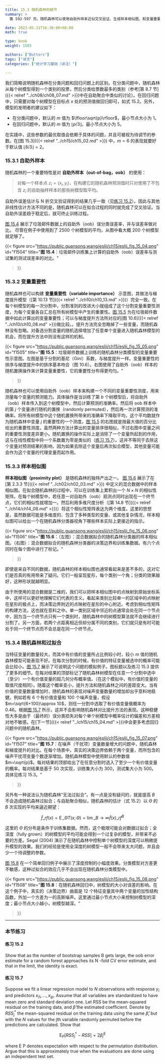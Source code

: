 ```yaml
---
title: 15.3 随机森林的细节
summary: >
  第 592-597 页。随机森林可以使用自助外样本近似交叉验证、生成样本相似图、和变量重要性。

date: 2022-05-31T16:30:00+08:00
math: true

type: book
weight: 1503

authors: ["Butters"]
tags: ["译文"]
categories: ["统计学习基础（译注）"]

---
```


我们简略说明随机森林在分类问题和回归问题上的区别。在分类问题中，随机森林从每个树模型得到一个类别的投票，然后分类给票数最多的类别（参考[第 8.7 节]({{< relref "../ch08/ch08_07.md" >}})中在自助聚合中类似的讨论）。在回归问题中，只需要对每个树模型在目标点 $x$ 处的预测值做回归即可，如式 15.2。另外，模型的发明者的建议如下：

- 在分类问题中，默认的 $m$ 值为 $\lfloor\sqrt{p}\rfloor$，最小节点大小为 1。
- 在回归问题中，默认的 $m$ 值为 $\lfloor p/3 \rfloor$，最小节点大小为 5。

在实践中，这些参数的最优取值会依赖于具体的问题，并且可被视为待调节的参数。在[图 15.3]({{< relref "../ch15/ch15_02.md" >}}) 中，$m=6$ 的表现就要好于默认值 $\lfloor 8/3 \rfloor = 2$。

### 15.3.1 自助外样本

随机森林的一个重要特性是对 **自助外样本（out-of-bag，oob）** 的使用：
> 对每一个样本点 $z_i=(x_i,y_i)$，在构建它的随机森林预测值时只对使用了不包含 $z_i$ 的自助抽样样本的那些树模型取平均。

自助外误差估计与 N 折交叉验证得到的结果几乎一致（见[练习 15.2](#练习-152)）。因此与其他非线性估计方法不同的是，随机森林可以在拟合过程的同时就完成了交叉验证。当自助外误差趋于稳定后，就可终止训练过程。

[图 15.4](#figure-f1504) 展示了垃圾邮件数据上的自助外（oob）误分类误差率，并与误差率做对比。
尽管在例子中使用到了 2500 个树模型的平均，从图中看大概 200 个树模型就足够了。

{{< figure
  src="https://public.guansong.wang/eslii/ch15/eslii_fig_15_04.png"
  id="f1504"
  title="**图 15.4**：垃圾邮件训练集上计算的自助外（oob）误差率与测试集的测试误差率的对比。"
>}}

### 15.3.2 变量重要性

随机森林也可以构建 **变量重要性（variable importance）** 示意图，其做法与梯度提升模型（[第 10.13 节]({{< relref "../ch10/ch10_13.md" >}})）完全一致。在每个树模型的每一次分割中，分割准则的改进大小就组成了这个分割变量重要性测度，为每个变量各自汇总在所有树模型中产生的重要性。[图 15.5](#figure-f1505) 为在垃圾邮件数据中如此计算出的变量重要性；可以与梯度提升方法所对应的[图 10.6]({{< relref "../ch10/ch10_08.md" >}})做比较。。提升方法完全忽略掉了一些变量，而随机森林没有忽略。对备选分割变量的随机选择增加了任意单个变量进入随机森林模型的机会，而在提升方法中则没有这样的机制。

{{< figure
  src="https://public.guansong.wang/eslii/ch15/eslii_fig_15_05.png"
  id="f1505"
  title="**图 15.5**：垃圾邮件数据上训练的随机森林分类模型的变量重要性示意图。左图是基于分割的基尼（Gini）系数，与梯度提升一样。变量重要性的排序与梯度提升中的排序基本吻合（图 10.6）。右图使用了自助外（oob）样本的随机置换操作来计算变量重要性，它的重要性分布得更均匀。"
>}}

随机森林也可以使用自助外（oob）样本来构建一个不同的变量重要性测度，用来测量每个变量的预测能力。具体操作是当训练了第 $b$ 个树模型后，将自助外（oob）样本传入到这个树模型中，然后计算预测的准确率。然后将 oob 样本中的第 $j$ 个变量进行随机的置换（randomly permuted），然后再一次计算预测的准确率。将所有树模型中这个随机置换所带来的准确率下降取平均，这个平均数就作为随机森林中变量 $j$ 的重要性的一个测度。[图 15.5](#figure-f1505) 的右图就是按最大值的百分比给出的重要性测度。虽然两种方法计算出的变量排序很相似，不过右图中变量之间的重要性测度差异更小。随机置换的操作实际上是消除了一个变量所起到的作用，这与在线性模型中将一个系数置为零是类似的（[练习 15.7](#练习-157)）。这并不等同于去除这个变量对预测结果的影响，因为如果去除这个变量后再次拟合模型，其他变量可能会作为这个变量的代理变量而起作用。

### 15.3.3 样本相似图

**样本相似图（proximity plot）** 是随机森林的独特产出之一。
[图 15.6](#figure-f1506) 展示了在[第 2.3.3 节]({{< relref "../ch02/ch02_03.md" >}}) 中定义的混合数据中的样本相似图。在拟合随机森林的过程中，可以在训练集上累积出一个 $N\times N$ 的相似性矩阵。在每个树模型中，若任意一对自助外（oob）观测点同时出现在一个终节点，它们的相似性就增加一。然后利用多维尺度分析（[第 14.8 节]({{< relref "../ch14/ch14_08.md" >}})）将这个相似性矩阵表达为两个维度。这里的思想是，虽然数据可能是多维度的、包含了多种类型的变量、或其他复杂情况，样本相似图可以给出一个在随机森林分类器视角下哪些样本实际上更接近的指示。

{{< figure
  src="https://public.guansong.wang/eslii/ch15/eslii_fig_15_06.png"
  id="f1506"
  title="**图 15.6**：（左图）：混合数据拟合的随机森林分类器的样本相似图。（右图）：混合数据拟合的随机森林分类器的决策边界和训练集数据。有六个点同时在每个图中进行了标记。"
>}}

即使是来自不同的数据，随机森林的样本相似图也通常看起来是差不多的，这对它们是否真的有用带来了疑问。它们一般呈现星形，每个类别一个角；分类的效果越好，这种形状就越明显。

由于所使用的混合数据是二维的，我们可以把样本相似图中的点映射到原始坐标系中，这样可以更好地理解它们代表的含义。看起来类别比较单一的区域中的点映射在星形的极点上，而决策边界附近的点映射在星形的中心附近。考虑到相似性矩阵的构建方法，这也就在意料之中。单一类别区域中邻近的点通常会处在同一个节点中，因为当一个终节点只有一个类别时，随机森林中的树模型算法就不会继续进行分割了。另一方面，若两个点距离相近但却分属不同的类别，它们就只是有时可能处于同一个终节点而不会总是在同一个终节点。

### 15.3.4 随机森林和过拟合

当特征变量的数量较大，而其中有价值的变量所占比例较小时，较小 $m$ 值的随机森林模型可能表现不好。在每次分割的时候，有价值的特征变量被选中的概率可能会比较小。[图 15.7](#figure-f1507) 展示了可说明这个问题的模拟例子。图标题以及练习 15.3 提供了更多的细节。在每对结果的顶部标记了随机森林树模型在任意一个分割中选中（至少）一个有价值变量的超几何分布概率值。（在这个模拟中，有价值的变量的取值尺度相同）。随着这个概率变小，提升方法和随机森林之间的差距变大。当有价值的变量数量增加时，随机森林的表现对噪声变量数量的增加却出乎意料地稳健。例如若有 6 个有价值变量和 100 个噪声变量，假设 $m=\sqrt{6+100}\approx 10$，则任一分割中选取了有价值变量俄概率为 0.46。根据[图 15.7](#figure-f1507) 所示，这并不会影响随机森林对比提升方法的表现。这种稳健性大多是由于（最终的）误分类损失对每个单个树模型中概率估计的偏差和方差相对地不敏感。在[下一节]({{< relref "../ch15/ch15_04.md" >}})中会更多考虑回归问题中的随机森林。

{{< figure
  src="https://public.guansong.wang/eslii/ch15/eslii_fig_15_07.png"
  id="f1507"
  title="**图 15.7**：在噪声（干扰项）变量数量增大的问题中，随机森林和梯度提升的对比。在每个场景中，真实的决策边界依赖于两个变量，而所包含的噪声干扰项变量个数逐渐增加。随机森林模型中使用默认的参数值 $m=\sqrt{p}$。每对结果的顶部给出了在任意分割时选入了至少一个有价值变量的概率。每对结果是基于 50 次实现，训练集大小为 300，测试集大小为 500。具体见练习 15.3。"
>}}

另外有一种说法认为随机森林“无法过拟合”。有一点是没有疑问的，就是提高 $B$ 不会造成随机森林过拟合；与自助聚合相似，随机森林的估计（式 15.2）以 $\Theta$ 的 $B$ 次实现的平均来逼近期望：

$$\hat{f}\_{rf}(x) = \operatorname{E}\_{\Theta}T(x;\Theta)
= \lim\_{B\rightarrow\infty}\hat{f}(x)\_{rf}^B\tag{15.3}$$

这里的 $\Theta$ 的分布是条件于训练集数据。然而，这个极限可能会对数据过拟合；全深度（fully grown）的树模型的平均可能会得到一个过复杂的模型，并带来不必要的方差。Segal (2004) 演示了在随机森林中控制单个树模型的深度可以稍微提升模型的效果。我们的经验是使用全深度的树模型一般不会带来太大问题，并且会少一个待调整的参数。

[图 15.8](#figure-f1508) 在一个简单回归例子中展示了深度控制的小幅度效果。分类模型对方差更不敏感，这种过拟合的效应几乎不会出现在随机森林分类模型中。

{{< figure
  src="https://public.guansong.wang/eslii/ch15/eslii_fig_15_08.png"
  id="f1508"
  title="**图 15.8**：在随机森林回归中，树模型的大小对误差的影响。在这个例子中，真实的（决策边界）曲面是 12 个特征变量其中两个变量的加性结构函数，外加一个方差为一的高斯噪声。这里通过最小节点大小来控制树模型的深度；最小节点大小越小，树模型越深。"
>}}

----------
### 本节练习

#### 练习 15.2
Show that as the number of bootstrap samples B gets large, the
oob error estimate for a random forest approaches its N -fold CV error
estimate, and that in the limit, the identity is exact.

#### 练习 15.7
Suppose we fit a linear regression model to $N$ observations with
response $y_i$ and predictors $x_{i1},\dots,x_{ip}$. Assume that all variables are
standardized to have mean zero and standard deviation one. Let RSS be the
mean-squared residual on the training data, and $\hat{\beta}$ the estimated coefficient.
Denote by $RSS_j^*$ the mean-squared residual on the training data using the
same $\hat{\beta}$, but with the $N$ values for the jth variable randomly permuted
before the predictions are calculated. Show that

$$\operatorname{E}_P[RSS_j^*-RSS] = 2\hat{\beta}_j^2\tag{15.13}$$

where E P denotes expectation with respect to the permutation distribution.
Argue that this is approximately true when the evaluations are done using
an independent test set.